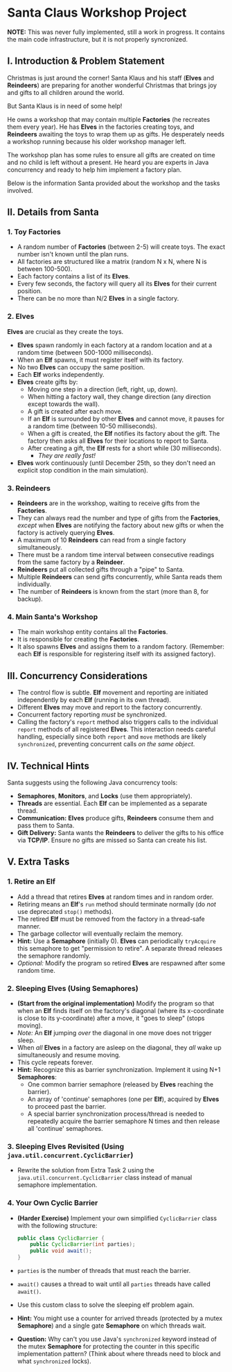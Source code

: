 # Santa Claus Workshop Project

**NOTE:** This was never fully implemented, still a work in progress. 
It contains the main code infrastructure, but it is not properly syncronized.

## I. Introduction & Problem Statement

Christmas is just around the corner! Santa Klaus and his staff (**Elves** and **Reindeers**) are preparing for another wonderful Christmas that brings joy and gifts to all children around the world.

But Santa Klaus is in need of some help!

He owns a workshop that may contain multiple **Factories** (he recreates them every year). He has **Elves** in the factories creating toys, and **Reindeers** awaiting the toys to wrap them up as gifts. He desperately needs a workshop running because his older workshop manager left.

The workshop plan has some rules to ensure all gifts are created on time and no child is left without a present. He heard you are experts in Java concurrency and ready to help him implement a factory plan.

Below is the information Santa provided about the workshop and the tasks involved.

## II. Details from Santa

### 1. Toy Factories

* A random number of **Factories** (between 2-5) will create toys. The exact number isn't known until the plan runs.
* All factories are structured like a matrix (random N x N, where N is between 100-500).
* Each factory contains a list of its **Elves**.
* Every few seconds, the factory will query all its **Elves** for their current position.
* There can be no more than N/2 **Elves** in a single factory.

### 2. Elves

**Elves** are crucial as they create the toys.

* **Elves** spawn randomly in each factory at a random location and at a random time (between 500-1000 milliseconds).
* When an **Elf** spawns, it must register itself with its factory.
* No two **Elves** can occupy the same position.
* Each **Elf** works independently.
* **Elves** create gifts by:
    * Moving one step in a direction (left, right, up, down).
    * When hitting a factory wall, they change direction (any direction except towards the wall).
    * A gift is created after each move.
    * If an **Elf** is surrounded by other **Elves** and cannot move, it pauses for a random time (between 10-50 milliseconds).
    * When a gift is created, the **Elf** notifies its factory about the gift. The factory then asks all **Elves** for their locations to report to Santa.
    * After creating a gift, the **Elf** rests for a short while (30 milliseconds).
        * *They are really fast!*
* **Elves** work continuously (until December 25th, so they don't need an explicit stop condition in the main simulation).

### 3. Reindeers

* **Reindeers** are in the workshop, waiting to receive gifts from the **Factories**.
* They can always read the number and type of gifts from the **Factories**, *except* when **Elves** are notifying the factory about new gifts or when the factory is actively querying **Elves**.
* A maximum of 10 **Reindeers** can read from a single factory simultaneously.
* There must be a random time interval between consecutive readings from the same factory by a **Reindeer**.
* **Reindeers** put all collected gifts through a "pipe" to Santa.
* Multiple **Reindeers** can send gifts concurrently, while Santa reads them individually.
* The number of **Reindeers** is known from the start (more than 8, for backup).

### 4. Main Santa's Workshop

* The main workshop entity contains all the **Factories**.
* It is responsible for creating the **Factories**.
* It also spawns **Elves** and assigns them to a random factory. (Remember: each **Elf** is responsible for registering itself with its assigned factory).

## III. Concurrency Considerations

* The control flow is subtle. **Elf** movement and reporting are initiated independently by each **Elf** (running in its own thread).
* Different **Elves** may move and report to the factory concurrently.
* Concurrent factory reporting *must* be synchronized.
* Calling the factory's `report` method also triggers calls to the individual `report` methods of all registered **Elves**. This interaction needs careful handling, especially since both `report` and `move` methods are likely `synchronized`, preventing concurrent calls *on the same object*.

## IV. Technical Hints

Santa suggests using the following Java concurrency tools:

* **Semaphores**, **Monitors**, and **Locks** (use them appropriately).
* **Threads** are essential. Each **Elf** can be implemented as a separate thread.
* **Communication:** **Elves** produce gifts, **Reindeers** consume them and pass them to Santa.
* **Gift Delivery:** Santa wants the **Reindeers** to deliver the gifts to his office via **TCP/IP**. Ensure no gifts are missed so Santa can create his list.

## V. Extra Tasks

### 1. Retire an Elf

* Add a thread that retires **Elves** at random times and in random order.
* Retiring means an **Elf**'s `run` method should terminate normally (do *not* use deprecated `stop()` methods).
* The retired **Elf** must be removed from the factory in a thread-safe manner.
* The garbage collector will eventually reclaim the memory.
* **Hint:** Use a **Semaphore** (initially 0). **Elves** can periodically `tryAcquire` this semaphore to get "permission to retire". A separate thread releases the semaphore randomly.
* *Optional:* Modify the program so retired **Elves** are respawned after some random time.

### 2. Sleeping Elves (Using Semaphores)

* **(Start from the original implementation)** Modify the program so that when an **Elf** finds itself on the factory's diagonal (where its x-coordinate is close to its y-coordinate) after a move, it "goes to sleep" (stops moving).
* *Note:* An **Elf** jumping *over* the diagonal in one move does not trigger sleep.
* When *all* **Elves** in a factory are asleep on the diagonal, they *all* wake up simultaneously and resume moving.
* This cycle repeats forever.
* **Hint:** Recognize this as barrier synchronization. Implement it using N+1 **Semaphores**:
    * One common barrier semaphore (released by **Elves** reaching the barrier).
    * An array of 'continue' semaphores (one per **Elf**), acquired by **Elves** to proceed past the barrier.
    * A special barrier synchronization process/thread is needed to repeatedly acquire the barrier semaphore N times and then release all 'continue' semaphores.

### 3. Sleeping Elves Revisited (Using `java.util.concurrent.CyclicBarrier`)

* Rewrite the solution from Extra Task 2 using the `java.util.concurrent.CyclicBarrier` class instead of manual semaphore implementation.

### 4. Your Own Cyclic Barrier

* **(Harder Exercise)** Implement your own simplified `CyclicBarrier` class with the following structure:

    ```java
    public class CyclicBarrier {
        public CyclicBarrier(int parties);
        public void await();
    }
    ```

* `parties` is the number of threads that must reach the barrier.
* `await()` causes a thread to wait until all `parties` threads have called `await()`.
* Use this custom class to solve the sleeping elf problem again.
* **Hint:** You might use a counter for arrived threads (protected by a mutex **Semaphore**) and a single gate **Semaphore** on which threads wait.
* **Question:** Why can't you use Java's `synchronized` keyword instead of the mutex **Semaphore** for protecting the counter in this specific implementation pattern? (Think about where threads need to block and what `synchronized` locks).
